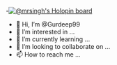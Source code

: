 -[![@mrsingh's Holopin board](https://holopin.me/mrsingh)](https://holopin.io/@mrsingh)
-  👋 Hi, I’m @Gurdeep99
- 👀 I’m interested in ...
- 🌱 I’m currently learning ...
- 💞️ I’m looking to collaborate on ...
- 📫 How to reach me ...


<!---
Gurdeep99/Gurdeep99 is a ✨ special ✨ repository because its `README.md` (this file) appears on your GitHub profile.
You can click the Preview link to take a look at your changes.
--->
